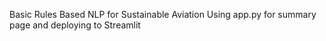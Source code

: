Basic Rules Based NLP for Sustainable Aviation 
Using app.py for summary page and deploying to Streamlit
